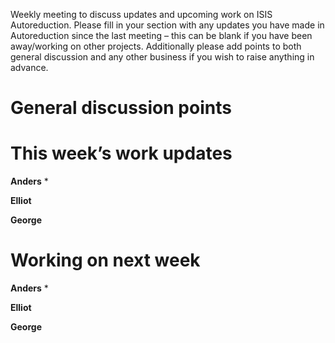 Weekly meeting to discuss updates and upcoming work on ISIS Autoreduction.
Please fill in your section with any updates you have made in Autoreduction since the last meeting – this can be blank if you have been away/working on other projects. Additionally please add points to both general discussion and any other business if you wish to raise anything in advance. 

General discussion points
=========================


This week’s work updates
========================

**Anders**
* 

**Elliot**



**George**


Working on next week
====================

**Anders**
* 

**Elliot**


**George**

